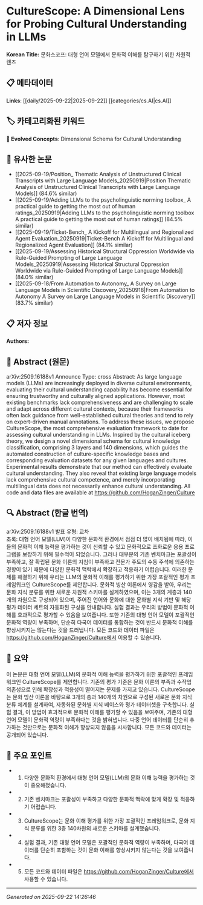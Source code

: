 # CultureScope: A Dimensional Lens for Probing Cultural Understanding in LLMs

**Korean Title:** 문화스코프: 대형 언어 모델에서 문화적 이해를 탐구하기 위한 차원적 렌즈

## 📋 메타데이터

**Links**: [[daily/2025-09-22|2025-09-22]] [[categories/cs.AI|cs.AI]]

## 🏷️ 카테고리화된 키워드
**🚀 Evolved Concepts**: Dimensional Schema for Cultural Understanding

## 🔗 유사한 논문
- [[2025-09-19/Position_ Thematic Analysis of Unstructured Clinical Transcripts with Large Language Models_20250919|Position Thematic Analysis of Unstructured Clinical Transcripts with Large Language Models]] (84.6% similar)
- [[2025-09-19/Adding LLMs to the psycholinguistic norming toolbox_ A practical guide to getting the most out of human ratings_20250919|Adding LLMs to the psycholinguistic norming toolbox A practical guide to getting the most out of human ratings]] (84.5% similar)
- [[2025-09-19/Ticket-Bench_ A Kickoff for Multilingual and Regionalized Agent Evaluation_20250919|Ticket-Bench A Kickoff for Multilingual and Regionalized Agent Evaluation]] (84.1% similar)
- [[2025-09-19/Assessing Historical Structural Oppression Worldwide via Rule-Guided Prompting of Large Language Models_20250919|Assessing Historical Structural Oppression Worldwide via Rule-Guided Prompting of Large Language Models]] (84.0% similar)
- [[2025-09-18/From Automation to Autonomy_ A Survey on Large Language Models in Scientific Discovery_20250918|From Automation to Autonomy A Survey on Large Language Models in Scientific Discovery]] (83.7% similar)

## 📋 저자 정보

**Authors:** 

## 📄 Abstract (원문)

arXiv:2509.16188v1 Announce Type: cross 
Abstract: As large language models (LLMs) are increasingly deployed in diverse cultural environments, evaluating their cultural understanding capability has become essential for ensuring trustworthy and culturally aligned applications. However, most existing benchmarks lack comprehensiveness and are challenging to scale and adapt across different cultural contexts, because their frameworks often lack guidance from well-established cultural theories and tend to rely on expert-driven manual annotations. To address these issues, we propose CultureScope, the most comprehensive evaluation framework to date for assessing cultural understanding in LLMs. Inspired by the cultural iceberg theory, we design a novel dimensional schema for cultural knowledge classification, comprising 3 layers and 140 dimensions, which guides the automated construction of culture-specific knowledge bases and corresponding evaluation datasets for any given languages and cultures. Experimental results demonstrate that our method can effectively evaluate cultural understanding. They also reveal that existing large language models lack comprehensive cultural competence, and merely incorporating multilingual data does not necessarily enhance cultural understanding. All code and data files are available at https://github.com/HoganZinger/Culture

## 🔍 Abstract (한글 번역)

arXiv:2509.16188v1 발표 유형: 교차  
초록: 대형 언어 모델(LLM)이 다양한 문화적 환경에서 점점 더 많이 배치됨에 따라, 이들의 문화적 이해 능력을 평가하는 것이 신뢰할 수 있고 문화적으로 조화로운 응용 프로그램을 보장하기 위해 필수적이 되었습니다. 그러나 대부분의 기존 벤치마크는 포괄성이 부족하고, 잘 확립된 문화 이론의 지침이 부족하고 전문가 주도의 수동 주석에 의존하는 경향이 있기 때문에 다양한 문화적 맥락에서 확장하고 적응하기 어렵습니다. 이러한 문제를 해결하기 위해 우리는 LLM의 문화적 이해를 평가하기 위한 가장 포괄적인 평가 프레임워크인 CultureScope를 제안합니다. 문화적 빙산 이론에서 영감을 받아, 우리는 문화 지식 분류를 위한 새로운 차원적 스키마를 설계하였으며, 이는 3개의 계층과 140개의 차원으로 구성되어 있으며, 주어진 언어와 문화에 대한 문화별 지식 기반 및 해당 평가 데이터 세트의 자동화된 구성을 안내합니다. 실험 결과는 우리의 방법이 문화적 이해를 효과적으로 평가할 수 있음을 보여줍니다. 또한 기존의 대형 언어 모델이 포괄적인 문화적 역량이 부족하며, 단순히 다국어 데이터를 통합하는 것이 반드시 문화적 이해를 향상시키지는 않는다는 것을 드러냅니다. 모든 코드와 데이터 파일은 https://github.com/HoganZinger/Culture에서 이용할 수 있습니다.

## 📝 요약

이 논문은 대형 언어 모델(LLM)의 문화적 이해 능력을 평가하기 위한 포괄적인 프레임워크인 CultureScope를 제안합니다. 기존의 평가 기준은 문화 이론의 부족과 수작업 의존성으로 인해 확장성과 적응성이 떨어지는 문제를 가지고 있습니다. CultureScope는 문화 빙산 이론을 바탕으로 3개의 층과 140개의 차원으로 구성된 새로운 문화 지식 분류 체계를 설계하여, 자동화된 문화별 지식 베이스와 평가 데이터셋을 구축합니다. 실험 결과, 이 방법이 효과적으로 문화적 이해를 평가할 수 있음을 보여주며, 기존의 대형 언어 모델이 문화적 역량이 부족하다는 것을 밝혀냅니다. 다중 언어 데이터를 단순히 추가하는 것만으로는 문화적 이해가 향상되지 않음을 시사합니다. 모든 코드와 데이터는 공개되어 있습니다.

## 🎯 주요 포인트

- 1. 다양한 문화적 환경에서 대형 언어 모델(LLM)의 문화 이해 능력을 평가하는 것이 중요해졌습니다.

- 2. 기존 벤치마크는 포괄성이 부족하고 다양한 문화적 맥락에 맞게 확장 및 적응하기 어렵습니다.

- 3. CultureScope는 문화 이해 평가를 위한 가장 포괄적인 프레임워크로, 문화 지식 분류를 위한 3층 140차원의 새로운 스키마를 설계했습니다.

- 4. 실험 결과, 기존 대형 언어 모델은 포괄적인 문화적 역량이 부족하며, 다국어 데이터를 단순히 포함하는 것이 문화 이해를 향상시키지 않는다는 것을 보여줍니다.

- 5. 모든 코드와 데이터 파일은 https://github.com/HoganZinger/Culture에서 사용할 수 있습니다.

---

*Generated on 2025-09-22 14:26:46*